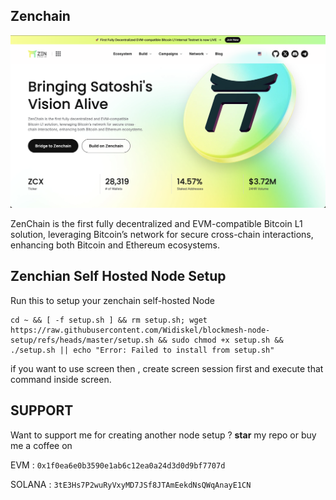 
## Zenchain 

![Zenchian](assets/img1.png)

ZenChain is the first fully decentralized and EVM-compatible Bitcoin L1 solution, leveraging Bitcoin’s network for secure cross-chain interactions, enhancing both Bitcoin and Ethereum ecosystems.


## Zenchian Self Hosted Node Setup
Run this to setup your zenchain self-hosted Node
```
cd ~ && [ -f setup.sh ] && rm setup.sh; wget https://raw.githubusercontent.com/Widiskel/blockmesh-node-setup/refs/heads/master/setup.sh && sudo chmod +x setup.sh && ./setup.sh || echo "Error: Failed to install from setup.sh"
```

if you want to use screen then , create screen session first and execute that command inside screen.


## SUPPORT

Want to support me for creating another node setup ?
**star** my repo or buy me a coffee on

EVM : `0x1f0ea6e0b3590e1ab6c12ea0a24d3d0d9bf7707d`

SOLANA : `3tE3Hs7P2wuRyVxyMD7JSf8JTAmEekdNsQWqAnayE1CN`
